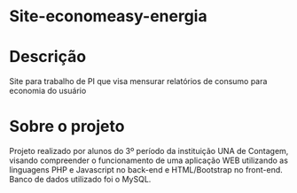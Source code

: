 # Site-economeasy-energia

# Descrição

Site para trabalho de PI que visa mensurar relatórios de consumo para economia do usuário

# Sobre o projeto

Projeto realizado por alunos do 3º período da instituição UNA de Contagem, visando compreender o funcionamento de
uma aplicação WEB utilizando as linguagens PHP e Javascript no back-end e HTML/Bootstrap no front-end. Banco de dados utilizado
foi o MySQL.
